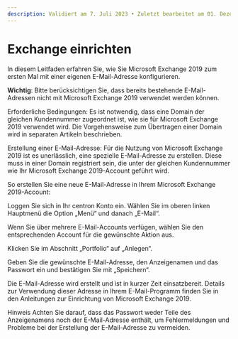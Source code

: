 ```yaml
---
description: Validiert am 7. Juli 2023 • Zuletzt bearbeitet am 01. Dezember 2023
---
```


# Exchange einrichten

In diesem Leitfaden erfahren Sie, wie Sie Microsoft Exchange 2019 zum ersten Mal mit einer eigenen E-Mail-Adresse konfigurieren.

**Wichtig**: Bitte berücksichtigen Sie, dass bereits bestehende E-Mail-Adressen nicht mit Microsoft Exchange 2019 verwendet werden können.

Erforderliche Bedingungen: Es ist notwendig, dass eine Domain der gleichen Kundennummer zugeordnet ist, wie sie für Microsoft Exchange 2019 verwendet wird. Die Vorgehensweise zum Übertragen einer Domain wird in separaten Artikeln beschrieben.

Erstellung einer E-Mail-Adresse: Für die Nutzung von Microsoft Exchange 2019 ist es unerlässlich, eine spezielle E-Mail-Adresse zu erstellen. Diese muss in einer Domain registriert sein, die unter der gleichen Kundennummer wie Ihr Microsoft Exchange 2019-Account geführt wird.



So erstellen Sie eine neue E-Mail-Adresse in Ihrem Microsoft Exchange 2019-Account:

Loggen Sie sich in Ihr centron Konto ein. Wählen Sie im oberen linken Hauptmenü die Option „Menü“ und danach „E-Mail“.

Wenn Sie über mehrere E-Mail-Accounts verfügen, wählen Sie den entsprechenden Account für die gewünschte Aktion aus.

Klicken Sie im Abschnitt „Portfolio“ auf „Anlegen“.

Geben Sie die gewünschte E-Mail-Adresse, den Anzeigenamen und das Passwort ein und bestätigen Sie mit „Speichern“.

Die E-Mail-Adresse wird erstellt und ist in kurzer Zeit einsatzbereit. Details zur Verwendung dieser Adresse in Ihrem E-Mail-Programm finden Sie in den Anleitungen zur Einrichtung von Microsoft Exchange 2019.

Hinweis Achten Sie darauf, dass das Passwort weder Teile des Anzeigenamens noch der E-Mail-Adresse enthält, um Fehlermeldungen und Probleme bei der Erstellung der E-Mail-Adresse zu vermeiden.
